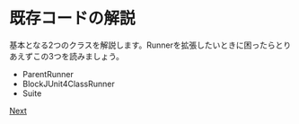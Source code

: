 # 既存コードの解説
基本となる2つのクラスを解説します。Runnerを拡張したいときに困ったらとりあえずこの3つを読みましょう。

+ ParentRunner
+ BlockJUnit4ClassRunner
+ Suite


[Next](HandsOn.md)